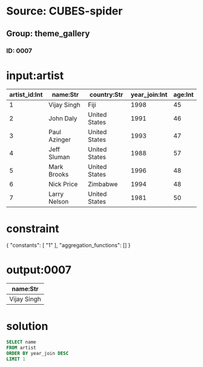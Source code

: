 # Source: CUBES-spider
## Group: theme_gallery
### ID: 0007

# input:artist

| artist_id:Int | name:Str | country:Str | year_join:Int | age:Int |
|---|---|---|---|---|
| 1 | Vijay Singh | Fiji | 1998 | 45 |
| 2 | John Daly | United States | 1991 | 46 |
| 3 | Paul Azinger | United States | 1993 | 47 |
| 4 | Jeff Sluman | United States | 1988 | 57 |
| 5 | Mark Brooks | United States | 1996 | 48 |
| 6 | Nick Price | Zimbabwe | 1994 | 48 |
| 7 | Larry Nelson | United States | 1981 | 50 |

# constraint

{
  "constants": [
    "1"
  ],
  "aggregation_functions": []
}

# output:0007

| name:Str |
|---|
| Vijay Singh |

# solution

```sql
SELECT name
FROM artist
ORDER BY year_join DESC
LIMIT 1
```
